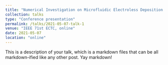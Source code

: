 ```yaml
---
title: "Numerical Investigation on Microfluidic Electroless Deposition for Uniform Copper Pillar Microbumps Interconnection"
collection: talks
type: "Conference presentation"
permalink: /talks/2021-05-07-talk-1
venue: "IEEE 71st ECTC, online"
date: 2021-05-07
location: "online"
---
```


This is a description of your talk, which is a markdown files that can be all markdown-ified like any other post. Yay markdown!
